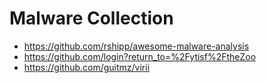 # Malware Collection

* <https://github.com/rshipp/awesome-malware-analysis>
* <https://github.com/login?return_to=%2Fytisf%2FtheZoo>
* <https://github.com/guitmz/virii>